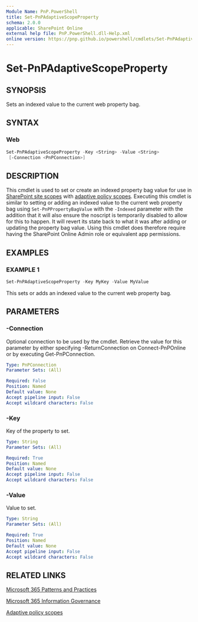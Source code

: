 ```yaml
---
Module Name: PnP.PowerShell
title: Set-PnPAdaptiveScopeProperty
schema: 2.0.0
applicable: SharePoint Online
external help file: PnP.PowerShell.dll-Help.xml
online version: https://pnp.github.io/powershell/cmdlets/Set-PnPAdaptiveScopeProperty.html
---
```

 
# Set-PnPAdaptiveScopeProperty

## SYNOPSIS
Sets an indexed value to the current web property bag.

## SYNTAX

### Web
```powershell
Set-PnPAdaptiveScopeProperty -Key <String> -Value <String>
 [-Connection <PnPConnection>] 
```

## DESCRIPTION

This cmdlet is used to set or create an indexed property bag value for use in [SharePoint site scopes](https://learn.microsoft.com/microsoft-365/compliance/retention-settings?view=o365-worldwide#configuration-information-for-adaptive-scopes) with [adaptive policy scopes](https://learn.microsoft.com/microsoft-365/compliance/retention?view=o365-worldwide#adaptive-or-static-policy-scopes-for-retention). Executing this cmdlet is similar to setting or adding an indexed value to the current web property bag using `Set-PnPPropertyBagValue` with the `-Indexed` parameter with the addition that it will also ensure the noscript is temporarily disabled to allow for this to happen. It will revert its state back to what it was after adding or updating the property bag value. Using this cmdlet does therefore require having the SharePoint Online Admin role or equivalent app permissions.

## EXAMPLES

### EXAMPLE 1
```powershell
Set-PnPAdaptiveScopeProperty -Key MyKey -Value MyValue
```

This sets or adds an indexed value to the current web property bag.

## PARAMETERS

### -Connection
Optional connection to be used by the cmdlet. Retrieve the value for this parameter by either specifying -ReturnConnection on Connect-PnPOnline or by executing Get-PnPConnection.

```yaml
Type: PnPConnection
Parameter Sets: (All)

Required: False
Position: Named
Default value: None
Accept pipeline input: False
Accept wildcard characters: False
```

### -Key
Key of the property to set.

```yaml
Type: String
Parameter Sets: (All)

Required: True
Position: Named
Default value: None
Accept pipeline input: False
Accept wildcard characters: False
```

### -Value
Value to set.

```yaml
Type: String
Parameter Sets: (All)

Required: True
Position: Named
Default value: None
Accept pipeline input: False
Accept wildcard characters: False
```



## RELATED LINKS

[Microsoft 365 Patterns and Practices](https://aka.ms/m365pnp)

[Microsoft 365 Information Governance](https://learn.microsoft.com/microsoft-365/compliance/manage-information-governance?view=o365-worldwide)

[Adaptive policy scopes](https://learn.microsoft.com/microsoft-365/compliance/retention?view=o365-worldwide#adaptive-or-static-policy-scopes-for-retention)
